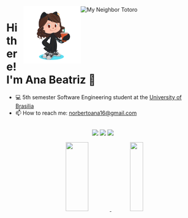 
<img src="https://i.pinimg.com/originals/01/7c/b9/017cb93bf13fdb75adaf2d379e6dba18.gif" min-width="350px" max-width="350px" width="310px" align="right" alt="My Neighbor Totoro">
<img src="https://github.com/ananorberto/ananorberto/blob/main/octocat.png" min-width="350px" max-width="350px" width="150px" align="right">

# Hi there! I'm Ana Beatriz 👋

- 💻 5th semester Software Engineering student at the <a href="http://www.unb.br">University of Brasilia</a>
- 📫 How to reach me: norbertoana16@gmail.com

##
<div align="center"> 
  
  <a href="https://instagram.com/ana_norbertto" target="_blank"><img src="https://img.shields.io/badge/-Instagram-%23E4405F?style=for-the-badge&logo=instagram&logoColor=white" target="_blank"></a>
  <a href = "mailto:211041080@aluno.unb.br"><img src="https://img.shields.io/badge/-Gmail-%23333?style=for-the-badge&logo=gmail&logoColor=white" target="_blank"></a>
  <a href="https://www.linkedin.com/in/ana-beatriz-norberto-5822ab206/" target="_blank"><img src="https://img.shields.io/badge/-LinkedIn-%230077B5?style=for-the-badge&logo=linkedin&logoColor=white" target="_blank"></a> 

<div align="center">
  <a href="https://github.com/ananorberto">
  <img height="180em" width="34%" src="https://github-readme-stats.vercel.app/api?username=ananorberto&show_icons=true&theme=dark&include_all_commits=true&count_private=true"/>
  <img height="180em" width="26%" src="https://github-readme-stats.vercel.app/api/top-langs/?username=ananorberto&layout=compact&langs_count=7&theme=dark"/>
</div>
  


<!--POSSIVEIS LINGUAGENS A SEREM UTILIZADAS

<div style="display: inline_block"><br>
  <img align="center" alt="Rafa-Js" height="30" width="40" src="https://raw.githubusercontent.com/devicons/devicon/master/icons/javascript/javascript-plain.svg">
  <img align="center" alt="Rafa-Ts" height="30" width="40" src="https://raw.githubusercontent.com/devicons/devicon/master/icons/typescript/typescript-plain.svg">
  <img align="center" alt="Rafa-React" height="30" width="40" src="https://raw.githubusercontent.com/devicons/devicon/master/icons/react/react-original.svg">
  <img align="center" alt="Rafa-HTML" height="30" width="40" src="https://raw.githubusercontent.com/devicons/devicon/master/icons/html5/html5-original.svg">
  <img align="center" alt="Rafa-CSS" height="30" width="40" src="https://raw.githubusercontent.com/devicons/devicon/master/icons/css3/css3-original.svg">
  <img align="center" alt="Rafa-Python" height="30" width="40" src="https://raw.githubusercontent.com/devicons/devicon/master/icons/python/python-original.svg">
  <img align="center" alt="Rafa-Csharp" height="30" width="40" src="https://raw.githubusercontent.com/devicons/devicon/master/icons/csharp/csharp-original.svg">
</div>
-->

 
<!--
![Snake animation](https://github.com/ananorberto/ananorberto/blob/output/github-contribution-grid-snake.svg)
 -->
 
</div
